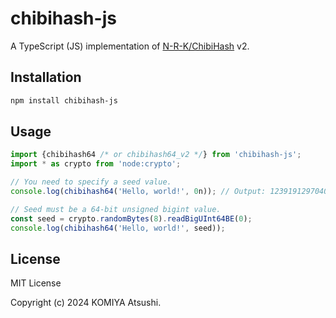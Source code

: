 # chibihash-js

A TypeScript (JS) implementation of [N-R-K/ChibiHash](https://github.com/N-R-K/ChibiHash) v2.

## Installation

```bash
npm install chibihash-js
```

## Usage

```typescript
import {chibihash64 /* or chibihash64_v2 */} from 'chibihash-js';
import * as crypto from 'node:crypto';

// You need to specify a seed value.
console.log(chibihash64('Hello, world!', 0n)); // Output: 12391912970407575239n

// Seed must be a 64-bit unsigned bigint value.
const seed = crypto.randomBytes(8).readBigUInt64BE(0);
console.log(chibihash64('Hello, world!', seed));
```


## License

MIT License

Copyright (c) 2024 KOMIYA Atsushi.
